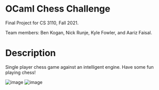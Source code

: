 # OCaml Chess Challenge

Final Project for CS 3110, Fall 2021.

Team members: Ben Kogan, Nick Runje, Kyle Fowler, and Aariz Faisal.

# Description

Single player chess game against an intelligent engine. Have some fun playing chess! 

![image](https://user-images.githubusercontent.com/85153105/147873299-3679f42d-bebc-4981-9101-8c2ec2a1d027.png)
![image](https://user-images.githubusercontent.com/85153105/147873374-bd71907c-66ac-4068-9829-6f87897670ba.png)
